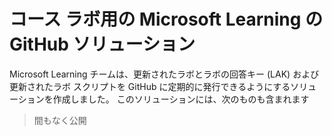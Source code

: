 # コース ラボ用の Microsoft Learning の GitHub ソリューション

Microsoft Learning チームは、更新されたラボとラボの回答キー (LAK) および更新されたラボ スクリプトを GitHub に定期的に発行できるようにするソリューションを作成しました。 このソリューションには、次のものも含まれます 

> 間もなく公開
